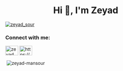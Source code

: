 <h1 align="center">Hi 👋, I'm Zeyad</h1>
<p align="left"> <a href="https://twitter.com/zeyad_sour" target="blank"><img src="https://img.shields.io/twitter/follow/zeyad_sour?logo=twitter&style=for-the-badge" alt="zeyad_sour" /></a> </p>

<h3 align="left">Connect with me:</h3>
<p align="left">
<a href="https://twitter.com/zeyad_sour" target="blank"><img align="center" src="https://raw.githubusercontent.com/rahuldkjain/github-profile-readme-generator/neutral-icons/src/images/icons/Social/twitter.svg" alt="zeyad_sour" height="30" width="40" /></a>
<a href="https://www.youtube.com/c/https://www.youtube.com/channel/uc4axsm6tucafudilmuphdzq/videos" target="blank"><img align="center" src="https://raw.githubusercontent.com/rahuldkjain/github-profile-readme-generator/neutral-icons/src/images/icons/Social/youtube.svg" alt="https://www.youtube.com/channel/uc4axsm6tucafudilmuphdzq/videos" height="30" width="40" /></a>
</p>

<p>&nbsp;<img align="center" src="https://github-readme-stats.vercel.app/api?username=zeyad-mansour&show_icons=true&theme=dark&locale=en" alt="zeyad-mansour" /></p>
